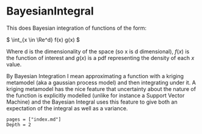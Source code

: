 # BayesianIntegral

This does Bayesian integration of functions of the form:

$ \int_{x \in \Re^d} f(x) g(x) $

Where d is the dimensionality of the space (so x is d dimensional), $f(x)$ is the function of interest and $g(x)$ is a pdf representing the density of each $x$ value.

By Bayesian Integration I mean approximating a function with a kriging metamodel (aka a gaussian process model) and then integrating under it. A kriging metamodel has the nice feature that uncertainty about the nature of the function is explicitly modelled (unlike for instance a Support Vector Machine) and the Bayesian Integral uses this feature to give both an expectation of the integral as well as a variance.

```@contents
pages = ["index.md"]
Depth = 2
```
